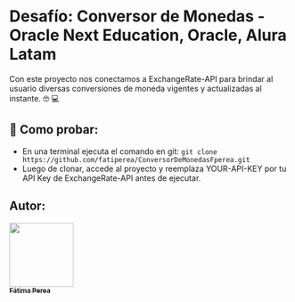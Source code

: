 # Desafío: Conversor de Monedas - Oracle Next Education, Oracle, Alura Latam

Con este proyecto nos conectamos a ExchangeRate-API para brindar al usuario diversas conversiones de moneda vigentes y actualizadas al instante. :nerd_face: :computer:

## :thinking: Como probar:

- En una terminal ejecuta el comando en git: ```git clone https://github.com/fatiperea/ConversorDeMonedasFperea.git```
- Luego de clonar, accede al proyecto y reemplaza YOUR-API-KEY por tu API Key de ExchangeRate-API antes de ejecutar.


## Autor:

[<img src="https://avatars.githubusercontent.com/u/110072729?v=4" width=115><br><sub>**Fátima Perea**</sub>](https://github.com/fatiperea) 

